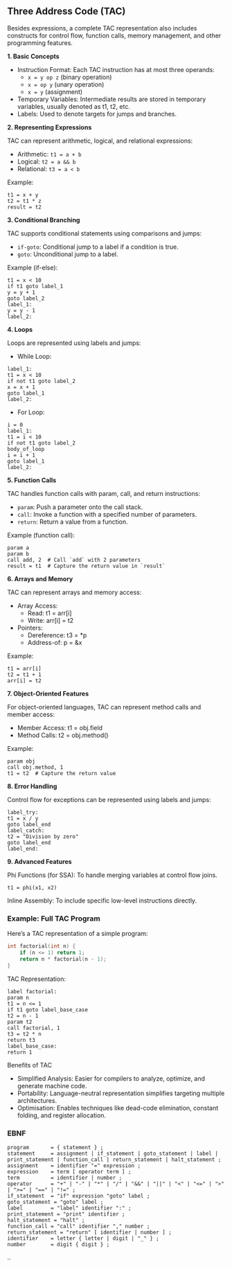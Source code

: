 
## Three Address Code (TAC)

Besides expressions, a complete TAC representation also includes constructs for control flow,
function calls, memory management, and other programming features.

__1. Basic Concepts__

- Instruction Format: Each TAC instruction has at most three operands:
  * `x = y op z` (binary operation)
  * `x = op y` (unary operation)
  * `x = y` (assignment)
- Temporary Variables: Intermediate results are stored in temporary variables, usually denoted as t1, t2, etc.
- Labels: Used to denote targets for jumps and branches.


__2. Representing Expressions__

TAC can represent arithmetic, logical, and relational expressions:
- Arithmetic: `t1 = a + b`
- Logical: `t2 = a && b`
- Relational: `t3 = a < b`

Example:

```assembly
t1 = x + y
t2 = t1 * z
result = t2
```

__3. Conditional Branching__

TAC supports conditional statements using comparisons and jumps:
- `if-goto`: Conditional jump to a label if a condition is true.
- `goto`: Unconditional jump to a label.

Example (if-else):

```assembly
t1 = x < 10
if t1 goto label_1
y = y + 1
goto label_2
label_1:
y = y - 1
label_2:
```

__4. Loops__

Loops are represented using labels and jumps:
- While Loop:

```assembly
label_1:
t1 = x < 10
if not t1 goto label_2
x = x + 1
goto label_1
label_2:
```

- For Loop:

```assembly
i = 0
label_1:
t1 = i < 10
if not t1 goto label_2
body_of_loop
i = i + 1
goto label_1
label_2:
```

__5. Function Calls__

TAC handles function calls with param, call, and return instructions:
- `param`: Push a parameter onto the call stack.
- `call`: Invoke a function with a specified number of parameters.
- `return`: Return a value from a function.

Example (function call):

```assembly
param a
param b
call add, 2  # Call `add` with 2 parameters
result = t1  # Capture the return value in `result`
```

__6. Arrays and Memory__

TAC can represent arrays and memory access:
- Array Access:
  - Read: t1 = arr[i]
  - Write: arr[i] = t2
- Pointers:
  - Dereference: t3 = *p
  - Address-of: p = &x

Example:

```assembly
t1 = arr[i]
t2 = t1 + 1
arr[i] = t2
```

__7. Object-Oriented Features__

For object-oriented languages, TAC can represent method calls and member access:
- Member Access: t1 = obj.field
- Method Calls: t2 = obj.method()

Example:

```assembly
param obj
call obj.method, 1
t1 = t2  # Capture the return value
```

__8. Error Handling__

Control flow for exceptions can be represented using labels and jumps:

```assembly
label_try:
t1 = x / y
goto label_end
label_catch:
t2 = "Division by zero"
goto label_end
label_end:
```

__9. Advanced Features__

Phi Functions (for SSA): To handle merging variables at control flow joins.

```assembly
t1 = phi(x1, x2)
```

Inline Assembly: To include specific low-level instructions directly.


### Example: Full TAC Program

Here’s a TAC representation of a simple program:

```c
int factorial(int n) {
    if (n <= 1) return 1;
    return n * factorial(n - 1);
}
```

TAC Representation:

```assembly
label factorial:
param n
t1 = n <= 1
if t1 goto label_base_case
t2 = n - 1
param t2
call factorial, 1
t3 = t2 * n
return t3
label_base_case:
return 1
```

Benefits of TAC
- Simplified Analysis: Easier for compilers to analyze, optimize, and generate machine code.
- Portability: Language-neutral representation simplifies targeting multiple architectures.
- Optimisation: Enables techniques like dead-code elimination, constant folding, and register allocation.


### EBNF

```ebnf
program       = { statement } ;
statement     = assignment | if_statement | goto_statement | label | print_statement | function_call | return_statement | halt_statement ;
assignment    = identifier "=" expression ;
expression    = term [ operator term ] ;
term          = identifier | number ;
operator      = "+" | "-" | "*" | "/" | "&&" | "||" | "<" | "<=" | ">" | ">=" | "==" | "!=" ;
if_statement  = "if" expression "goto" label ;
goto_statement = "goto" label ;
label         = "label" identifier ":" ;
print_statement = "print" identifier ;
halt_statement = "halt" ;
function_call = "call" identifier "," number ;
return_statement = "return" [ identifier | number ] ;
identifier    = letter { letter | digit | "_" } ;
number        = digit { digit } ;
```
..
